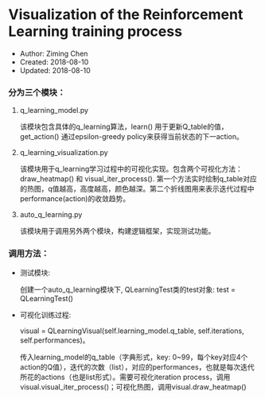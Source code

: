 # Visualization of the Reinforcement Learning training process

* Author: Ziming Chen
* Created: 2018-08-10
* Updated: 2018-08-10

### 分为三个模块：

1.	q_learning_model.py 
  
    该模块包含具体的q_learning算法，learn() 用于更新Q_table的值，get_action() 通过epsilon-greedy policy来获得当前状态的下一action。

2.	q_learning_visualization.py 

    该模块用于q_learning学习过程中的可视化实现。包含两个可视化方法：draw_heatmap() 和 visual_iter_process(). 第一个方法实时绘制q_table对应的热图，q值越高，高度越高，颜色越深。第二个折线图用来表示迭代过程中performance(action)的收敛趋势。

3.	auto_q_learning.py 
    
    该模块用于调用另外两个模块，构建逻辑框架，实现测试功能。

### 调用方法：

* 测试模块:

  创建一个auto_q_learning模块下, QLearningTest类的test对象: test = QLearningTest()

* 可视化训练过程:

  visual = QLearningVisual(self.learning_model.q_table, self.iterations, self.performances)。
  
  传入learning_model的q_table（字典形式，key: 0~99，每个key对应4个action的Q值），迭代的次数（list），对应的performances，也就是每次迭代所花的actions（也是list形式）。需要可视化iteration process，调用visual.visual_iter_process()；可视化热图，调用visual.draw_heatmap()
